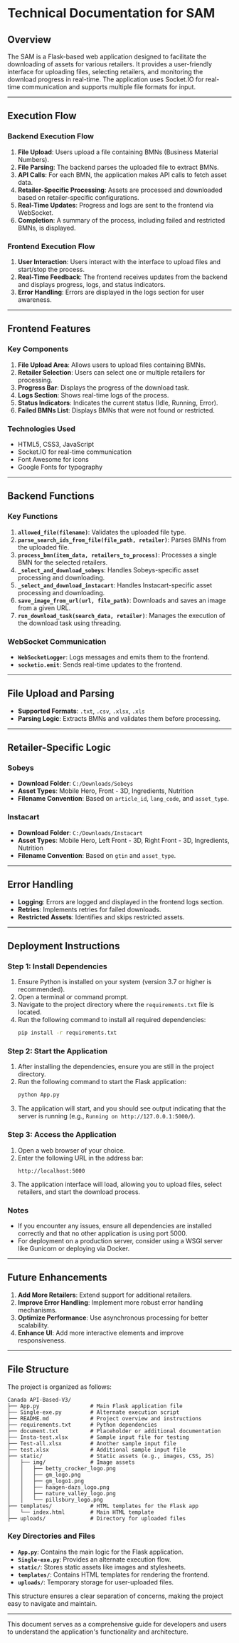 # Technical Documentation for SAM

## Overview
The SAM is a Flask-based web application designed to facilitate the downloading of assets for various retailers. It provides a user-friendly interface for uploading files, selecting retailers, and monitoring the download progress in real-time. The application uses Socket.IO for real-time communication and supports multiple file formats for input.

---

## Execution Flow

### Backend Execution Flow
1. **File Upload**: Users upload a file containing BMNs (Business Material Numbers).
2. **File Parsing**: The backend parses the uploaded file to extract BMNs.
3. **API Calls**: For each BMN, the application makes API calls to fetch asset data.
4. **Retailer-Specific Processing**: Assets are processed and downloaded based on retailer-specific configurations.
5. **Real-Time Updates**: Progress and logs are sent to the frontend via WebSocket.
6. **Completion**: A summary of the process, including failed and restricted BMNs, is displayed.

### Frontend Execution Flow
1. **User Interaction**: Users interact with the interface to upload files and start/stop the process.
2. **Real-Time Feedback**: The frontend receives updates from the backend and displays progress, logs, and status indicators.
3. **Error Handling**: Errors are displayed in the logs section for user awareness.

---

## Frontend Features

### Key Components
1. **File Upload Area**: Allows users to upload files containing BMNs.
2. **Retailer Selection**: Users can select one or multiple retailers for processing.
3. **Progress Bar**: Displays the progress of the download task.
4. **Logs Section**: Shows real-time logs of the process.
5. **Status Indicators**: Indicates the current status (Idle, Running, Error).
6. **Failed BMNs List**: Displays BMNs that were not found or restricted.

### Technologies Used
- HTML5, CSS3, JavaScript
- Socket.IO for real-time communication
- Font Awesome for icons
- Google Fonts for typography

---

## Backend Functions

### Key Functions
1. **`allowed_file(filename)`**: Validates the uploaded file type.
2. **`parse_search_ids_from_file(file_path, retailer)`**: Parses BMNs from the uploaded file.
3. **`process_bmn(item_data, retailers_to_process)`**: Processes a single BMN for the selected retailers.
4. **`_select_and_download_sobeys`**: Handles Sobeys-specific asset processing and downloading.
5. **`_select_and_download_instacart`**: Handles Instacart-specific asset processing and downloading.
6. **`save_image_from_url(url, file_path)`**: Downloads and saves an image from a given URL.
7. **`run_download_task(search_data, retailer)`**: Manages the execution of the download task using threading.

### WebSocket Communication
- **`WebSocketLogger`**: Logs messages and emits them to the frontend.
- **`socketio.emit`**: Sends real-time updates to the frontend.

---

## File Upload and Parsing
- **Supported Formats**: `.txt`, `.csv`, `.xlsx`, `.xls`
- **Parsing Logic**: Extracts BMNs and validates them before processing.

---

## Retailer-Specific Logic

### Sobeys
- **Download Folder**: `C:/Downloads/Sobeys`
- **Asset Types**: Mobile Hero, Front - 3D, Ingredients, Nutrition
- **Filename Convention**: Based on `article_id`, `lang_code`, and `asset_type`.

### Instacart
- **Download Folder**: `C:/Downloads/Instacart`
- **Asset Types**: Mobile Hero, Left Front - 3D, Right Front - 3D, Ingredients, Nutrition
- **Filename Convention**: Based on `gtin` and `asset_type`.

---

## Error Handling
- **Logging**: Errors are logged and displayed in the frontend logs section.
- **Retries**: Implements retries for failed downloads.
- **Restricted Assets**: Identifies and skips restricted assets.

---

## Deployment Instructions

### Step 1: Install Dependencies
1. Ensure Python is installed on your system (version 3.7 or higher is recommended).
2. Open a terminal or command prompt.
3. Navigate to the project directory where the `requirements.txt` file is located.
4. Run the following command to install all required dependencies:
   ```bash
   pip install -r requirements.txt
   ```

### Step 2: Start the Application
1. After installing the dependencies, ensure you are still in the project directory.
2. Run the following command to start the Flask application:
   ```bash
   python App.py
   ```
3. The application will start, and you should see output indicating that the server is running (e.g., `Running on http://127.0.0.1:5000/`).

### Step 3: Access the Application
1. Open a web browser of your choice.
2. Enter the following URL in the address bar:
   ```
   http://localhost:5000
   ```
3. The application interface will load, allowing you to upload files, select retailers, and start the download process.

### Notes
- If you encounter any issues, ensure all dependencies are installed correctly and that no other application is using port 5000.
- For deployment on a production server, consider using a WSGI server like Gunicorn or deploying via Docker.

---

## Future Enhancements
1. **Add More Retailers**: Extend support for additional retailers.
2. **Improve Error Handling**: Implement more robust error handling mechanisms.
3. **Optimize Performance**: Use asynchronous processing for better scalability.
4. **Enhance UI**: Add more interactive elements and improve responsiveness.

---

## File Structure

The project is organized as follows:

```
Canada API-Based-V3/
├── App.py                # Main Flask application file
├── Single-exe.py         # Alternate execution script
├── README.md             # Project overview and instructions
├── requirements.txt      # Python dependencies
├── document.txt          # Placeholder or additional documentation
├── Insta-test.xlsx       # Sample input file for testing
├── Test-all.xlsx         # Another sample input file
├── test.xlsx             # Additional sample input file
├── static/               # Static assets (e.g., images, CSS, JS)
│   ├── img/              # Image assets
│   │   ├── betty_crocker_logo.png
│   │   ├── gm_logo.png
│   │   ├── gm_logo1.png
│   │   ├── haagen-dazs_logo.png
│   │   ├── nature_valley_logo.png
│   │   └── pillsbury_logo.png
├── templates/            # HTML templates for the Flask app
│   └── index.html        # Main HTML template
├── uploads/              # Directory for uploaded files
```

### Key Directories and Files
- **`App.py`**: Contains the main logic for the Flask application.
- **`Single-exe.py`**: Provides an alternate execution flow.
- **`static/`**: Stores static assets like images and stylesheets.
- **`templates/`**: Contains HTML templates for rendering the frontend.
- **`uploads/`**: Temporary storage for user-uploaded files.

This structure ensures a clear separation of concerns, making the project easy to navigate and maintain.

---

This document serves as a comprehensive guide for developers and users to understand the application's functionality and architecture.
